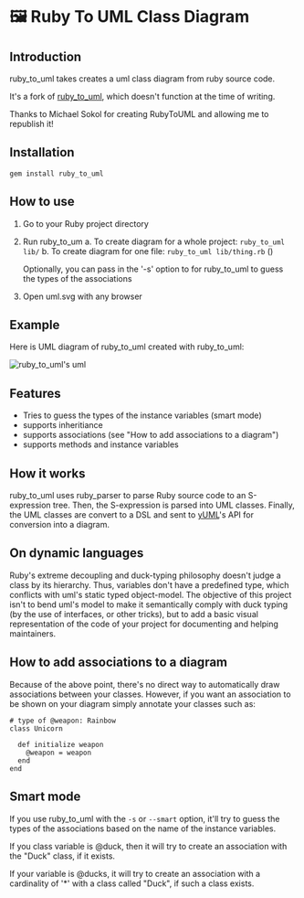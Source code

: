 # 🖼️ Ruby To UML Class Diagram
Introduction
------------

ruby_to_uml takes creates a uml class diagram from ruby source code.

It's a fork of [ruby_to_uml](https://github.com/mikaa123/ruby_to_uml), which doesn't function at the time of writing.

Thanks to Michael Sokol for creating RubyToUML and allowing me to republish it!

Installation
------------

    gem install ruby_to_uml

How to use
----------

1. Go to your Ruby project directory

2. Run ruby_to_um
   a. To create diagram for a whole project: `ruby_to_uml lib/`
   b. To create diagram for one file: `ruby_to_uml lib/thing.rb` ()

   Optionally, you can pass in the '-s' option to for ruby_to_uml to guess the types of the associations

3. Open uml.svg with any browser

Example
-------

Here is UML diagram of ruby_to_uml created with ruby_to_uml:

![ruby_to_uml's uml](TODO)

Features
--------

* Tries to guess the types of the instance variables (smart mode)
* supports inheritiance
* supports associations (see "How to add associations to a diagram")
* supports methods and instance variables

How it works
------------

ruby_to_uml uses ruby_parser to parse Ruby source code to an S-expression tree. Then, the S-expression is parsed into UML classes. Finally, the UML classes are convert to a DSL and sent to [yUML](http://yuml.me/)'s API for conversion into a diagram.

On dynamic languages
--------------------

Ruby's extreme decoupling and duck-typing philosophy doesn't judge a class by its hierarchy.
Thus, variables don't have a predefined type, which conflicts with uml's static typed object-model.
The objective of this project isn't to bend uml's model to make it semantically comply with
duck typing (by the use of interfaces, or other tricks), but to add a basic visual representation
of the code of your project for documenting and helping maintainers.

How to add associations to a diagram
------------------------------------

Because of the above point, there's no direct way to automatically draw associations between your
classes. However, if you want an association to be shown on your diagram simply annotate your classes such as:

    # type of @weapon: Rainbow
    class Unicorn

      def initialize weapon
        @weapon = weapon
      end
    end

Smart mode
----------

If you use ruby_to_uml with the `-s` or `--smart` option, it'll try to guess
the types of the associations based on the name of the instance
variables.

If you class variable is @duck, then it will try to create an
association with the "Duck" class, if it exists.

If your variable is @ducks, it will try to create an association with a
cardinality of '*' with a class called "Duck", if such a class exists.
